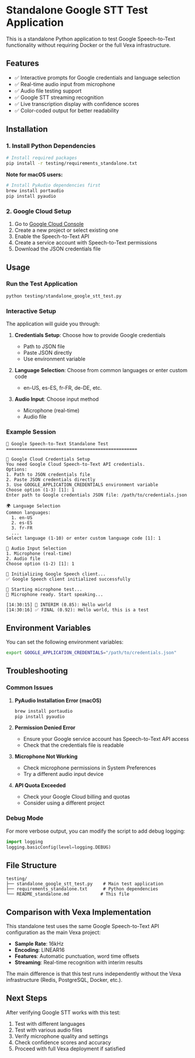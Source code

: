 # Standalone Google STT Test Application

This is a standalone Python application to test Google Speech-to-Text functionality without requiring Docker or the full Vexa infrastructure.

## Features

- ✅ Interactive prompts for Google credentials and language selection
- ✅ Real-time audio input from microphone
- ✅ Audio file testing support
- ✅ Google STT streaming recognition
- ✅ Live transcription display with confidence scores
- ✅ Color-coded output for better readability

## Installation

### 1. Install Python Dependencies

```bash
# Install required packages
pip install -r testing/requirements_standalone.txt
```

**Note for macOS users:**

```bash
# Install PyAudio dependencies first
brew install portaudio
pip install pyaudio
```

### 2. Google Cloud Setup

1. Go to [Google Cloud Console](https://console.cloud.google.com/)
2. Create a new project or select existing one
3. Enable the Speech-to-Text API
4. Create a service account with Speech-to-Text permissions
5. Download the JSON credentials file

## Usage

### Run the Test Application

```bash
python testing/standalone_google_stt_test.py
```

### Interactive Setup

The application will guide you through:

1. **Credentials Setup**: Choose how to provide Google credentials

   - Path to JSON file
   - Paste JSON directly
   - Use environment variable

2. **Language Selection**: Choose from common languages or enter custom code

   - en-US, es-ES, fr-FR, de-DE, etc.

3. **Audio Input**: Choose input method
   - Microphone (real-time)
   - Audio file

### Example Session

```
🎯 Google Speech-to-Text Standalone Test
==================================================

🔐 Google Cloud Credentials Setup
You need Google Cloud Speech-to-Text API credentials.
Options:
1. Path to JSON credentials file
2. Paste JSON credentials directly
3. Use GOOGLE_APPLICATION_CREDENTIALS environment variable
Choose option (1-3) [1]: 1
Enter path to Google credentials JSON file: /path/to/credentials.json

🌍 Language Selection
Common languages:
  1. en-US
  2. es-ES
  3. fr-FR
  ...
Select language (1-10) or enter custom language code [1]: 1

🎤 Audio Input Selection
1. Microphone (real-time)
2. Audio file
Choose option (1-2) [1]: 1

🔧 Initializing Google Speech client...
✅ Google Speech client initialized successfully

🎤 Starting microphone test...
🎤 Microphone ready. Start speaking...

[14:30:15] 🔄 INTERIM (0.85): Hello world
[14:30:16] ✅ FINAL (0.92): Hello world, this is a test
```

## Environment Variables

You can set the following environment variables:

```bash
export GOOGLE_APPLICATION_CREDENTIALS="/path/to/credentials.json"
```

## Troubleshooting

### Common Issues

1. **PyAudio Installation Error (macOS)**

   ```bash
   brew install portaudio
   pip install pyaudio
   ```

2. **Permission Denied Error**

   - Ensure your Google service account has Speech-to-Text API access
   - Check that the credentials file is readable

3. **Microphone Not Working**

   - Check microphone permissions in System Preferences
   - Try a different audio input device

4. **API Quota Exceeded**
   - Check your Google Cloud billing and quotas
   - Consider using a different project

### Debug Mode

For more verbose output, you can modify the script to add debug logging:

```python
import logging
logging.basicConfig(level=logging.DEBUG)
```

## File Structure

```
testing/
├── standalone_google_stt_test.py    # Main test application
├── requirements_standalone.txt      # Python dependencies
└── README_standalone.md            # This file
```

## Comparison with Vexa Implementation

This standalone test uses the same Google Speech-to-Text API configuration as the main Vexa project:

- **Sample Rate**: 16kHz
- **Encoding**: LINEAR16
- **Features**: Automatic punctuation, word time offsets
- **Streaming**: Real-time recognition with interim results

The main difference is that this test runs independently without the Vexa infrastructure (Redis, PostgreSQL, Docker, etc.).

## Next Steps

After verifying Google STT works with this test:

1. Test with different languages
2. Test with various audio files
3. Verify microphone quality and settings
4. Check confidence scores and accuracy
5. Proceed with full Vexa deployment if satisfied
